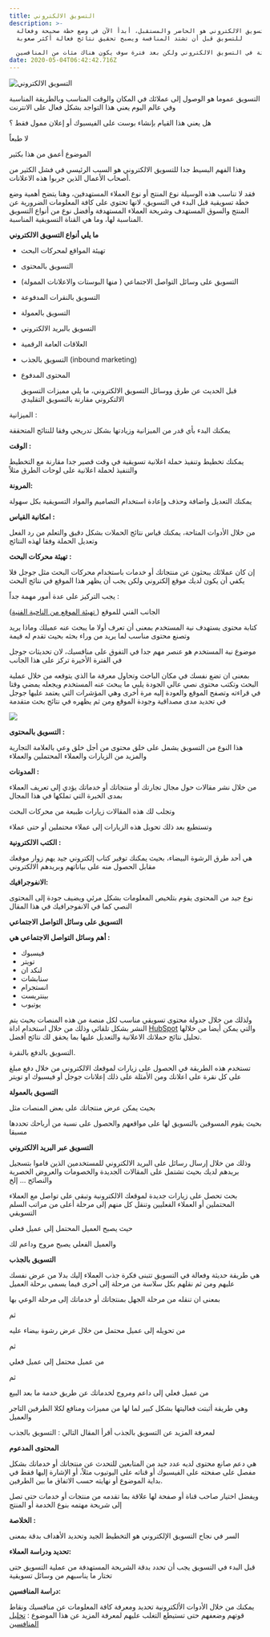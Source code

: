 ```yaml
---
title: التسويق الالكتروني
description: >-
  التسويق الالكتروني هو الحاضر والمستقبل، أبدأ الآن في وضع خطة صحيحة وفعالة
  للتسويق قبل أن تشتد المنافسة ويصبح تحقيق نتائج فعالة أكثر صعوبة 

  الآن قد تكون أنت الوحيد في مجالك الذي يطبق الطريقة الحديثة في التسويق الالكتروني ولكن بعد فترة سوف يكون هناك مئات من المنافسين
date: 2020-05-04T06:42:42.716Z
---
```

![التسويق الالكتروني](https://lh6.googleusercontent.com/Ahw9YuijDue8DpxDBgYOdAK9VebDgjqJE_HSMIaIcxQ5H-BmyYffxoiQ4e_fD_68CJ2wxWnW1A2KBe1CxgC1JI_yq8CUS-VEjdIhIuVo2RK4cx-DwvZRJ-_g30vre2eC2YASYArh "التسويق الالكتروني")

التسويق عموما هو الوصول إلى عملائك في المكان والوقت المناسب وبالطريقة المناسبة وفي عالم اليوم يعني هذا التواجد بشكل فعال على الانترنت

هل يعني هذا القيام بإنشاء بوست على الفيسبوك أو إعلان ممول فقط ؟

لا طبعاً

الموضوع أعمق من هذا بكثير

وهذا الفهم البسيط جدا للتسويق الالكتروني هو السبب الرئيسي في فشل الكثير من أصحاب الأعمال الذين جربوا هذه الاعلانات.

فقد لا تناسب هذه الوسيلة نوع المنتج أو نوع العملاء المستهدفين، وهنا يتضح أهمية وضع خطة تسويقية قبل البدء في التسويق، لانها تحتوي على كافة المعلومات الضرورية عن المنتج والسوق المستهدف وشريحة العملاء المستهدفة وأفضل نوع من أنواع التسويق المناسبة لها، وما هي القناة التسويقية المناسبة.

**ما يلي أنواع التسويق الالكتروني**

* تهيئة المواقع لمحركات البحث
* التسويق بالمحتوى
* التسويق على وسائل التواصل الاجتماعي ( منها البوستات والاعلانات الممولة)
* التسويق بالنقرات المدفوعة
* التسويق بالعمولة
* التسويق بالبريد الالكتروني
* العلاقات العامة الرقمية
* التسويق بالجذب (inbound marketing)
* المحتوى المدفوع

  قبل الحديث عن طرق ووسائل التسويق الالكتروني، ما يلي مميزات التسويق الالتكروني مقارنة بالتسويق التقليدي  

الميزانية : 

يمكنك البدء بأي قدر من الميزانية وزيادتها بشكل تدريجي وفقا للنتائج المتحققة 

**الوقت :** 

يمكنك تخطيط وتنفيذ حملة اعلانية تسويقية في وقت قصير جدا مقارنة مع التخطيط والتنفيذ لحملة اعلانية على لوحات الطرق مثلاً 

**المرونة:** 

يمكنك التعديل واضافة وحذف وإعادة استخدام التصاميم والمواد التسويقية بكل سهولة 

**امكانية القياس :** 

من خلال الأدوات المتاحة، يمكنك قياس نتائج الحملات بشكل دقيق والتعلم من رد الفعل وتعديل الحملة وفقا لهذه النتائج  

**تهيئة محركات البحث :**

إن كان عملائك يبحثون عن منتجاتك أو خدمات باستخدام محركات البحث مثل جوجل فلا يكفي أن يكون لديك موقع إلكتروني ولكن يجب أن يظهر هذا الموقع في نتائج البحث

يجب التركيز على عدة أمور مهمة جداً :

الجانب الفني للموقع ([ تهيئة الموقع من الناحية الفنية](https://al3dawi.com/post/search-engine-optimization/))

كتابة محتوى يستهدف نية المستخدم بمعنى أن تعرف أولا ما يبحث عنه عميلك وماذا يريد وتصنع محتوى مناسب لما يريد من وراء بحثه بحيث تقدم له قيمة

موضوع نية المستخدم هو عنصر مهم جدا في التفوق على منافسيك، لان تحديثات جوجل في الفترة الأخيرة تركز على هذا الجانب

بمعنى ان تضع نفسك في مكان الباحث وتحاول معرفة ما الذي يتوقعه من خلال عملية البحث وتكتب محتوى نصي عالي الجودة يلبي ما يبحث عنه المستخدم ويجعله يمضي وقتا في قراءته وتصفح الموقع والعودة إليه مرة أخرى وهي المؤشرات التي يعتمد عليها جوجل في تحديد مدى مصداقية وجودة الموقع ومن ثم يظهره في نتائج بحث متقدمة

![](https://lh5.googleusercontent.com/PTs9wDInSrIyjRvdFvhOniTAEvzWmogW7f0mrfpQ-gBOArOEsxp5cDkA5FtNT1AQ4-1kxpFn5diR1NMFB2afEFSIuAYT3hltFv_gm7BIYDo_Ra2ryvpZjwlfiDyJHdWdybBvEy2O)

**التسويق بالمحتوى :**

هذا النوع من التسويق يشمل على خلق محتوى من أجل خلق وعي بالعلامة التجارية والمزيد من الزيارات والعملاء المحتملين والعملاء

**المدونات :**

من خلال نشر مقالات حول مجال تجارتك أو منتجاتك أو خدماتك يؤدي إلى تعريف العملاء بمدى الخبرة التي تملكها في هذا المجال

وتجلب لك هذه المقالات زيارات طبيعة من محركات البحث

وتستطيع بعد ذلك تحويل هذه الزيارات إلى عملاء محتملين أو حتى عملاء

**الكتب الالكترونية :**

هي أحد طرق الرشوة البيضاء، بحيث يمكنك توفير كتاب إلكتروني جيد يهم زوار موقعك مقابل الحصول منه على بياناتهم وبريدهم الالكتروني

**الانفوجرافيك:**

نوع جيد من المحتوى يقوم بتلخيص المعلومات بشكل مرئي ويضيف جودة إلى المحتوى النصي كما في الانفوجرافيك في هذا المقال

**التسويق على وسائل التواصل الاجتماعي**

**أهم وسائل التواصل الاجتماعي هي :**

* فيسبوك
* تويتر
* لنكد ان
* سنابشات
* انستجرام
* بينتريست
* يوتيوب

ولذلك من خلال جدولة محتوى تسويقي مناسب لكل منصة من هذه المنصات بحيث يتم النشر بشكل تلقائي وذلك من خلال استخدام اداة [HubSpot](https://www.hubspot.com/) والتي يمكن أيضا من خلالها تحليل نتائج حملاتك الاعلانية والتعديل عليها بما يحقق لك نتائج أفضل.

التسويق بالدفع بالنقرة.

تستخدم هذه الطريقة في الحصول على زيارات لموقعك الالكتروني من خلال دفع مبلغ على كل نقرة على اعلانك ومن الأمثلة على ذلك إعلانات جوجل أو فيسبوك او تويتر

**التسويق بالعمولة**

بحيث يمكن عرض منتجاتك على بعض المنصات مثل

بحيث يقوم المسوقين بالتسويق لها على مواقعهم والحصول على نسبة من أرباحك تحددها مسبقا

**التسويق عبر البريد الالكتروني**

وذلك من خلال إرسال رسائل على البريد الالكتروني للمستخدمين الذين قاموا بتسجيل بريدهم لديك بحيث تشتمل على المقالات الجديدة والخصومات والعروض الحصرية والنصائح … إلخ

بحث تحصل على زيارات جديدة لموقعك الالكترونية وتبقى على تواصل مع العملاء المحتملين أو العملاء الفعليين وتنقل كل منهم إلى مرحلة أعلى من مراتب السلم التسويقي

حيث يصبح العميل المحتمل إلى عميل فعلي

والعميل الفعلي يصبح مروج وداعم لك

**التسويق بالجذب**

هي طريقة حديثة وفعالة في التسويق تتبنى فكرة جذب العملاء إليك بدلا من عرض نفسك عليهم ومن ثم نقلهم بكل سلاسة من مرحلة إلى أخرى فيما يسمى برحلة العميل

بمعنى ان تنقله من مرحلة الجهل بمنتجاتك أو خدماتك إلى مرحلة الوعي بها

ثم

من تحويله إلى عميل محتمل من خلال عرض رشوة بيضاء عليه

ثم

من عميل محتمل إلى عميل فعلي

ثم

من عميل فعلي إلى داعم ومروج لخدماتك عن طريق خدمة ما بعد البيع

وهي طريقة أثبتت فعاليتها بشكل كبير لما لها من مميزات ومنافع لكلا الطرفين التاجر والعميل

لمعرفة المزيد عن التسويق بالجذب أقرأ المقال التالي : التسويق بالجذب

**المحتوى المدعوم**

هي دعم صانع محتوى لديه عدد جيد من المتابعين للتحدث عن منتجاتك أو خدماتك بشكل مفصل على صفحته على الفيسبوك أو قناته على اليوتيوب مثلاً، أو الإشارة إليها فقط في بداية الموضوع أو نهايته حسب الاتفاق ما بين الطرفين.

ويفضل اختيار صاحب قناة أو صفحة لها علاقة بما تقدمه من منتجات أو خدمات حتى تصل إلى شريحة مهتمه بنوع الخدمة أو المنتج

**الخلاصة :**

السر في نجاح التسويق الإلكتروني هو التخطيط الجيد وتحديد الأهداف بدقة بمعنى 

**تحديد ودراسة العملاء:** 

قبل البدء في التسويق يجب أن تحدد بدقة الشريحة المستهدفة من عملية التسويق حتى تختار ما يناسبهم من وسائل تسويقية 

**دراسة المنافسين:**  

يمكنك من خلال الأدوات الألكترونية تحديد ومعرفة كافة المعلومات عن منافسيك ونقاط قوتهم وضعفهم حتى تستيطع التغلب عليهم لمعرفة المزيد عن هذا الموضوع : [تحليل المنافسين](https://al3dawi.com/post/competitors-analysis/)
